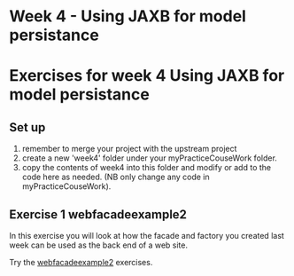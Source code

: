 # Week 4 - Using JAXB for model persistance



# Exercises for week 4 Using JAXB for model persistance

## Set up
1. remember to merge your project with the upstream project
2. create a new 'week4' folder under your myPracticeCouseWork folder.
3. copy the contents of week4 into this folder and modify or add to the code here as needed. (NB only change any code in myPracticeCouseWork).

## Exercise 1 webfacadeexample2

In this exercise you will look at how the facade and factory you created last week can be used as the back end of a web site. 

Try the  [webfacadeexample2](../week4/webfacadeexample2) exercises.

